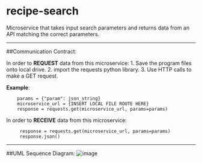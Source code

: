 # recipe-search
Microservice that takes input search parameters and returns data from an API matching the correct parameters.
***
##Communication Contract:

In order to **REQUEST** data from this microservice:
    1. Save the program files onto local drive. 
    2. import the requests python library. 
    3. Use HTTP calls to make a GET request. 


**Example**:
```
    params = {"param": json_string}
    microservice_url = {INSERT LOCAL FILE ROUTE HERE}
    response = requests.get(microservice_url, params=params)
```

In order to **RECEIVE** data from this microservice:
```
     response = requests.get(microservice_url, params=params)
     response.json()
```
***

##UML Sequence Diagram:
![image](https://online.visual-paradigm.com/app/diagrams/?lightbox=1&highlight=0000ff&edit=https%3A%2F%2Fonline.visual-paradigm.com%2Fapp%2Fdiagrams%2F%23diagram%3Aproj%3D0%26type%3DSequenceDiagram%26width%3D11%26height%3D8.5%26unit%3Dinch&editBlankUrl=https%3A%2F%2Fonline.visual-paradigm.com%2Fapp%2Fdiagrams%2F%23diagram%3Aproj%3D0%26vpov%3D16.3%26vpob%3D20220410%26client%3D1%26edit%3D_blank&layers=1&nav=1&vpov=16.3&vpob=20220410#R3cU2Fsd8GVkX1O9oWmRqTJB77J%2FZxtTiyBlTJ2O3Nge6iZz0dripQ%3DO8JZhMY5S2hNmMUOAvC%2F0ENfdVopJ2l5yprYhyCfn0Sfgm2OsWPfE%2B%2F4xCrzzuXNrwM5kgY5t%2FLRzOZwQIfjtu0kIBBkPrxeUS%2FDzd%2Bh44QUb8T%2FlKyZCGSEnqo4hf7rFQ%2F1ZyxWqcw7WLsbuh9NnlLTOHlO%2FZSi9DvlJDCEVeqMyEUCSUWjPMP%2BhZMN9CfETdmZoNwB67%2Bcpsm14zOylT0Nvj6aimR%2FSEBAeV%2F%2BmCMqbME3qqnwj3MZHuS3psZBSE5gfbBEm788eQ3MlA%2B4M3%2FOyxNVps2X36aEJDpaUduunWH5SWuNRWa6i7Sa%2B6elDDxr7dSmo3rogbR8t%2BWixFPn6%2BlPnTEtVaqjhqHS83GvV7VBnVj%2FUZHW93U0sYgUe%2BWJm%2FzH9q27liiQfnE2cOydubiXnqmRJYUwPcVdxLuAKkuGokgGXABkBZsZ1eSfNSkKKCaDcucCrkZnJCbnNhzrgfukxV%2B%2BgL%2Fp2JcNFGWRQhmrFljKbGSAt8ASOZN%2Frf9NEU83ldX6i7iEKoQaakEgmJbfcTb9qdy1nC9BwrokpWitPo6KviHB7TbPok4Ev532NKte2A0FKSx%2B9rEUBEbKr2S6%2BlpYTBWEV5OiuIyWNVvX760CTeQTZ84K%2BwTiqjpQNrV5NlBrIbgXBW4yGaUySXjhXOxqoAM3edm77Wgc0BFh2ZSH44dTa6bS9Nq9IK6fb%2FVfgdYwsuM%2FUBBBTTym7lKYbWUQlfRkvBXpHvSkwM9RluULTDTqIQJiuoXfL3FT1oABaBuli9rgXyhrEPDbhiFfwvSB%2BY7Or2FgUMeI1vYYTyT%2F4WCNzQ0DJIuyyczSOWB%2Brx62NkmERGH2jtZ8eowsGDTPAOeTamlhIyi3T1NC798QRiSx%2FU%2FmIEwTP1g0GVzjobA2Cfdogzj3xQhmRG9fMMaEOjJPOGWbWR9V4ZJDppLKBoaEXIWEjHlsPYOX%2FqAGjPO8h5Lvc9fOtfLZFSq8zrdpV1X%2FM%2FDPDEzklRA%2FKO6Z9twDObhUUZuUBhtvwb%2Bpl25lFuPEn%2FS%2B4qdERGUS96kF2Q%2FTqe2UHIfh7Z8vPSTwPENQTCFUG%2F1iuon3eZjk9pMD5ouTsK26Exo1xC%2FkSJ%2FV0vgyKvSWZX3gHqCIHhjotnn7ZUmsFd1FO6TXtBBgumdUSOktnocMF4hJRjCw6nkyD8Aym7Ri%2B1ACqYysh7viIRRBXHs0PVwFkCb7lKuSSRmbBeczMLXi636sfFGueI317VoLyd6bJtxxIfJucsMOxdxGIMqIN6qn0uNgrBQW8JENJ4%2BfjoPIXfcHwMkiTDGLznIAyLhbx6LcsK2utaRMXlxX%2BaoOeHzQP4ZPoZGTcnEOF1TQKrDvt8UEIiAatOxm3NTtKCMP0xEydxFJLMeP1y2LegOkpZew%2Fwhh%2F0L7r2jcPa0%2FBghihcR6LKOmlWyDA5cl3SMHsfMkchQRMYD4mKG6tZFfzXxtjRWeUlOyRC9%2B%2FvcdPWdrVDAnkUJ4qw1aTI3uDJo%2FNftRZI3Q9%2Bllhy5d5v4kZcVu8eLcKQA00tifjpBTvU%2FsbKtsiZdQHlOhxshRERGvNlgQMmelPw%2B4fGVKK5%2B7nwyHIGH0iaPTjbKQvJRj4vTj%2FIV4M52o3qHcXuQBeUIvJvuHf9kWF72lWy2Q6AWUd1m%2ByYXZzUR%2ByWC82NXSDOYHt7arxLJbSCmteD%2B0gOE5zrDOt0B6%2F7zTW%2FgUawsoHULPgT%2BtbVB8H798OEqj%2BDmLP%2FADZX%2FqqUzh2GaMLvZx5a4R4Jkl3mQedgn%2FrnZ0chXKstsiatKs7boTf%2Bup9PGbTTDgF%2Fqk9Q4Zk0rPvsRdWKoriT%2BZOpEKY6lSfqKw1JYxnChZWoB2ARfOIXyM6lQ62g6PWfm81ulGed80fj88ZqbKna0BJCQpc%2B1%2FutBLf8V50Bw6PnLZRXg3%2BpPkiqC3fl%2BVFgcrmmm%2FsrVFlj%2F3MKaD%2B%2Bv1CPFfDcqxJcM5nfeIIQHWXG6zerJa8hqOgBpbDs3v3nXkjhkyZkOfVhXK5ilkfs0qg4iApann0Cv59kmn0KfdWg5BX5sJ4%2FX1Ba8xbv1n7cDe7ffg%2BHJroRaXUja%2B1Lx4F0oG2epHpCjcHo0vgu24fB2%2FTjR5EJGxAQezzWvSqwqrQjDl4Q2muMraBqA4GHMJBc5aj4L8JpLzuWl9e0Ij5Fg5PVVpos3S99MoO3O3kL1Z3cWs0aad3eW4fIwyAf0QUKzzKTGMF74Pkrnwa9DZTaE8G07j7dLHtiM0h62nFlIgZybHkNck5CQUlXTkqFHtNGWcmY62fhYFL43scKvbgvCReRyfKhmAkBPmtnere705REFiNp8B3axzHwTIdSyZc7Mj6GJoLuBAnPY9m0CRgUIsLAsr57xWzlkK9IrC%2FMQkoIgOv%2B90z3Mu3nLwCf%2F15r8mUg%2B952frENIZpgqekjDSm3vjdtWqFV8H0z2w9Du39YQkcEVAZIeqjLpQIHMvzJvfYGxcwoju8C8ibNd8fE4K3XfIxpqsb2b5yIef%2FCj%2Ffrvw8mWDEjgssWrJMMKWTxIQK%2F7S9J%2BtvM0Z2qvf3vDI8oytFNZzo4s0kJy%2B3fFwN%2Bymr2x3c3n1eCnJ%2BlUKbfEKfhXE6%2FNIQhsoh0VOr%2B6RqnH6Gh8AvQtvelpXKzVSHfK6HD7IQUaywULYLePYZC1Aor5nCooQxJX9wEvUDMSALmRLgFA%2BzqhJ4eK%2BXUffsZ53LdzOjuLIR3WDucpXBD54yAZEK0VKDV4O9G2yVbjZsbxTmvSo%2BXD0IGFl6y07KGp6RSeZ16LvOkrjiNEMBe69%2BO7oMgDRnGUUD9Pcu9QT84aGjqgNOFolH1ctgL1i%2BS5sxCxDQARmSbU7zyqiBUd0qiiub7PfBOdTMioNdAjvhK2CaJ25vQSwC9yyy4lybqmTKTAmTqpUqdYk9A0DBkV%2Bb4rgqI%2Fgr9IXOXYaYC4vtBZJmG%2B8bPFx4sauk9YJC8Zn%2FGjo0%2FVWvVI6T9rUFfKRsY%2B0ha%2BsvH6nb5qiyVDElRgdwkuOoXy8S%2BtTxFJ%2Brxb1IS6eASYKogjYt2T4JaZeAemdC2liTZJudliptSu5k7TGIDen8PJsQ7rVAzULWAaep8Gb%2FFuZFqfNvVPUxyo7Lcbt6wOvexDqvOca%2Bp6nYV%2FK644%2FaedopR36tEa3JBiIeypwk9eGqaxi88GI58DdUlrnxy%2B2nzYW7J6ngOdf5jj46Ut0U2VBDUty3Wt1oNCYUQKw9FEorait9W3Hgxt6RT10BFVZEUN2vpdMVs%2BmUGh0CX0MJVzl%2FJmXJ9MgbHXjWFP%2FeysuZLmc1usg6Lg81ni9NwgIucfxmp6V87ihrM3Hpg6U%2FeAcQBO1h0aWryth52LBdz56Hgr2j7KmFP%2FQBS7tUCBmgyp%2B6bfkAp6%2FmVnSotpy4KX5w5B2nuvVI8f1FZ0mLT7LOCppqu%2BvGzxVsKeXIcXgy7uI0x2%2Fa3XjBWloAr4rnhDbbINPxrsGAL0jdJ1Squ48ajZMchwEW2zeSjeSJDfjiLyoSoeJaJbK%2B5%2Fb02c1Vx%2BRwHBKTfjb36q0rZ5aOT67S3fiHy7hhk%2BybwDUByoKne7IfKdZk8zPjWKhgCOmDpUAI0o2hMHv5ZqIqde6TjLYIWkKhioRfIpETW%2BI6lgOvRDmdM0m%2FeHlP8n7sFgnr1u2PMp6LS6nXbaSlAAL%2FTgAYqkemciaSurQruEEHld05e23cr7dSFQhcDMH2%2FgfdUjitGCLLOsnLaYjR3XRmyXz3RBL5YTkrh4XFB%2BuSKtqlBffjP14xdGIzPQ4ZC5SGC2ylCKj%2FJcuuB1HF9MfkR3WbMXFkDpNfsjoqLGu15QXdwS%2BIbfUf9r8ba%2F1Jca8NQfX44GdQwKvbfIkeIIcNEKL7oqkAfCjh60bNrF%2F5aY8tnFTz6W7cfIQ%2BO6SCnPZab29RqsijP%2BpvlSCJYl0ugudPogS%2Fpu%2Bd7CxnHqNt1J4NtdlpWigHryKdcxCTpD0tHi3sBKYm4zdDtlPFRO2pMgtXYt4%2BIvN6sjvtX2KbNc4SyGITMvtCADPsMvxoH0vNPfwI5HLvUq76lWsMEtkvE98pwUvjHccZKgIuY8iHxtvqdeEm7wjmrAjQLfj5EdWKBxit4Q0tg2mZ5sriwDDj%2ByJnYfUpCsfCvwzQsVXdFxz04eEFmrn09Qko1ls8U6NGykEJNyairwKNegdR%2FN7Nq0EsXNcBKdNitLHobXf7ZEBzugrOsW%2Bgw5EFTkdxvFAggjn3llQtdwtk0dfUPcxOAPi0QSGXzFRCL04rTZi%2BL1qveyxqSn15Z3dD3D%2BNhkRJ%2FMTYbcdqhB8%2BERIlWxFo2xrZBYfNkqxVMCu3448yDAP30nZ54ACDeehIgEPFCo7eaYClvUpNzukF3u%2BENOpGfzPOtkIOdXRrQj5TxJf2XLgTJzsjWmuizvz2bMYj2P5fCIQOA1HhFg8T5fKjqHGB1y4H7aSEoenEstNwDsEjE38LJFPT6UYwr1Cyxs%3D18lnNob9)